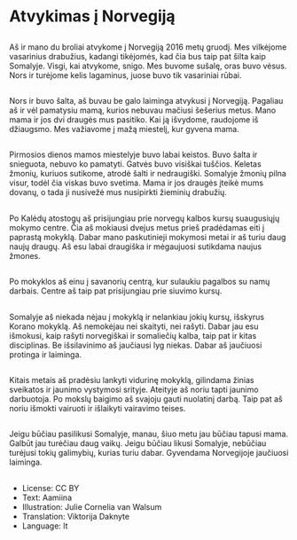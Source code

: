 # Atvykimas į Norvegiją

##
Aš ir mano du broliai atvykome į Norvegiją 2016 metų gruodį. Mes vilkėjome vasarinius drabužius, kadangi tikėjomės, kad čia bus taip pat šilta kaip Somalyje. Visgi, kai atvykome, snigo. Mes buvome sušalę, oras buvo vėsus. Nors ir turėjome kelis lagaminus, juose buvo tik vasariniai rūbai.

##
Nors ir buvo šalta, aš buvau be galo laiminga atvykusi į Norvegiją. Pagaliau aš ir vėl pamatysiu mamą, kurios nebuvau mačiusi šešerius metus. Mano mama ir jos dvi draugės mus pasitiko. Kai ją išvydome, raudojome iš džiaugsmo. Mes važiavome į mažą miestelį, kur gyvena mama.

##
Pirmosios dienos mamos miestelyje buvo labai keistos. Buvo šalta ir snieguota, nebuvo ko pamatyti. Gatvės buvo visiškai tuščios. Keletas žmonių, kuriuos sutikome, atrodė šalti ir nedraugiški. Somalyje žmonių pilna visur, todėl čia viskas buvo svetima. Mama ir jos draugės įteikė mums dovanų, o tada ji nusivežė mus nusipirkti žieminių drabužių.

##
Po Kalėdų atostogų aš prisijungiau prie norvegų kalbos kursų suaugusiųjų mokymo centre. Čia aš mokiausi dvejus metus prieš pradėdamas eiti į paprastą mokyklą. Dabar mano paskutinieji mokymosi metai ir aš turiu daug naujų draugų. Aš esu labai draugiška ir mėgaujuosi sutikdama naujus žmones.

##
Po mokyklos aš einu į savanorių centrą, kur sulaukiu pagalbos su namų darbais. Centre aš taip pat prisijungiau prie siuvimo kursų.

##
Somalyje aš niekada nėjau į mokyklą ir nelankiau jokių kursų, išskyrus Korano mokyklą. Aš nemokėjau nei skaityti, nei rašyti. Dabar jau esu išmokusi, kaip rašyti norvegiškai ir somaliečių kalba, taip pat ir kitas disciplinas. Be išsilavinimo aš jaučiausi lyg niekas. Dabar aš jaučiuosi protinga ir laiminga.

##
Kitais metais aš pradėsiu lankyti vidurinę mokyklą, gilindama žinias sveikatos ir jaunimo vystymosi srityje. Ateityje aš noriu tapti jaunimo darbuotoja. Po mokslų baigimo aš svajoju gauti nuolatinį darbą. Taip pat aš noriu išmokti vairuoti ir išlaikyti vairavimo teises.

##
Jeigu būčiau pasilikusi Somalyje, manau, šiuo metu jau būčiau tapusi mama. Galbūt jau turėčiau daug vaikų. Jeigu būčiau likusi Somalyje, nebūčiau turėjusi tokių galimybių, kurias turiu dabar. Gyvendama Norvegijoje jaučiuosi laiminga.

##
* License: CC BY
* Text: Aamiina
* Illustration: Julie Cornelia van Walsum
* Translation: Viktorija Daknyte
* Language: lt
